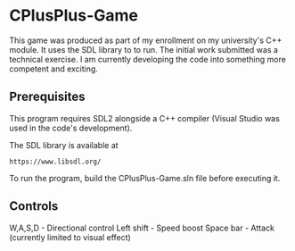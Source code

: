 # CPlusPlus-Game
This game was produced as part of my enrollment on my university's C++ module. It uses the SDL library to to run.
The initial work submitted was a technical exercise. I am currently developing the code into something more competent and exciting.

## Prerequisites
This program requires SDL2 alongside a C++ compiler (Visual Studio was used in the code's development).

The SDL library is available at
```
https://www.libsdl.org/
```
To run the program, build the CPlusPlus-Game.sln file before executing it.

## Controls
W,A,S,D - Directional control
Left shift - Speed boost
Space bar - Attack (currently limited to visual effect)
